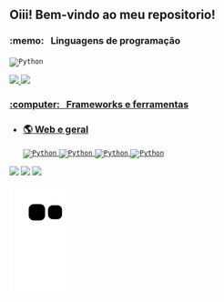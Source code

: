 ## Oiii! Bem-vindo ao meu repositorio!
 <div>
 <h3> :memo: &nbsp; Linguagens de programação </h3>

   <code><img height="30" src="https://img.shields.io/badge/Python-14354C?style=flat&logo=python&logoColor=white" alt="Python"/></code>
 
  <a href="https://github.com/renandev21">
  <img height="180em" src="https://github-readme-stats.vercel.app/api?username=renandev21&show_icons=true&theme=dracula&include_all_commits=true&count_private=true"/>
  <img height="180em" src="https://github-readme-stats.vercel.app/api/top-langs/?username=renandev21&layout=compact&langs_count=16&theme=dracula"/>
</div>
 
<div>
 <h3> :computer: &nbsp; Frameworks e ferramentas </h3>
 <ul>
  <h3><li> 🌎 Web e geral </li></h3>
  <code><img height="30" src="https://img.shields.io/badge/-Django-171615?style=flat&logo=Django&color=ff8566" alt="Python"/></code>
  <code><img height="30" src="https://img.shields.io/badge/-VSCode-171615?style=flat&logo=Visual+Studio+Code&logoColor=blue&color=ff8566" alt="Python"/></code>
  <code><img height="30" src="https://img.shields.io/badge/-Linux-171615?style=flat&logo=Linux&logoColor=black&color=ff8566" alt="Python"/></code>
  <code><img height="30" src="https://img.shields.io/badge/-Unittest-171615?style=flat&color=ff8566" alt="Python"/></code>
  
</ul>
</div>

<div> 
  <a href="https://instagram.com/renan_soares756" target="_blank"><img src="https://img.shields.io/badge/-Instagram-%23E4405F?style=for-the-badge&logo=instagram&logoColor=white" target="_blank"></a>
  <a href = "mailto: renansoares756@gmail.com"><img src="https://img.shields.io/badge/Gmail-D14836?style=for-the-badge&logo=gmail&logoColor=white" target="_blank"></a>
  <a href="https://www.linkedin.com/in/renan-s-a8160a134" target="_blank"><img src="https://img.shields.io/badge/-LinkedIn-%230077B5?style=for-the-badge&logo=linkedin&logoColor=white" target="_blank"></a> 
 
  ![Snake animation](https://github.com/rafaballerini/rafaballerini/blob/output/github-contribution-grid-snake.svg)
 
</div>

